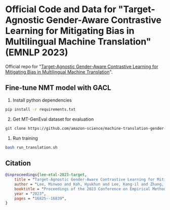 # Official Code and Data for "Target-Agnostic Gender-Aware Contrastive Learning for Mitigating Bias in Multilingual Machine Translation" (EMNLP 2023)

Official repo for "[Target-Agnostic Gender-Aware Contrastive Learning for Mitigating Bias in Multilingual Machine Translation](https://aclanthology.org/2023.emnlp-main.1046/)".

## Fine-tune NMT model with GACL

1. Install python dependencies
```bash
pip install -r requirements.txt
```

2. Get MT-GenEval dataset for evaluation

```bash
git clone https://github.com/amazon-science/machine-translation-gender-eval
```

1. Run training
```bash
bash run_translation.sh
```

## Citation

```bibtex
@inproceedings{lee-etal-2023-target,
    title = "Target-Agnostic Gender-Aware Contrastive Learning for Mitigating Bias in Multilingual Machine Translation",
    author = "Lee, Minwoo and Koh, Hyukhun and Lee, Kang-il and Zhang, Dongdong and Kim, Minsung and Jung, Kyomin",
    booktitle = "Proceedings of the 2023 Conference on Empirical Methods in Natural Language Processing",
    year = "2023",
    pages = "16825--16839",
}
```

